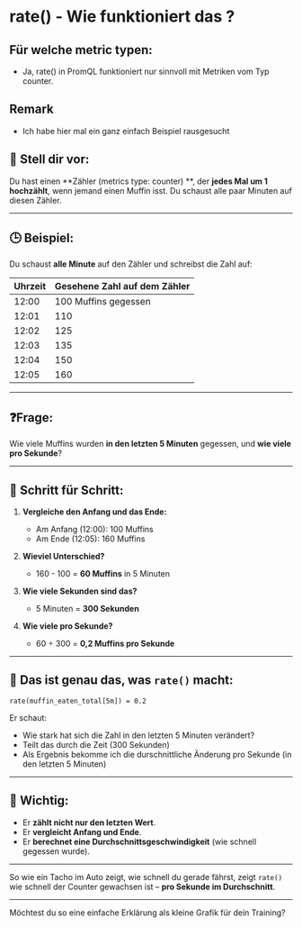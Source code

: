 # rate() - Wie funktioniert das ? 

## Für welche metric typen:

  * Ja, rate() in PromQL funktioniert nur sinnvoll mit Metriken vom Typ counter.

## Remark 

  * Ich habe hier mal ein ganz einfach Beispiel rausgesucht

## 🧁 Stell dir vor:

Du hast einen **Zähler (metrics type: counter) **, der **jedes Mal um 1 hochzählt**, wenn jemand einen Muffin isst. Du schaust alle paar Minuten auf diesen Zähler.

---

## 🕒 Beispiel:

Du schaust **alle Minute** auf den Zähler und schreibst die Zahl auf:

| Uhrzeit | Gesehene Zahl auf dem Zähler |
| ------- | ---------------------------- |
| 12:00   | 100 Muffins gegessen         |
| 12:01   | 110                          |
| 12:02   | 125                          |
| 12:03   | 135                          |
| 12:04   | 150                          |
| 12:05   | 160                          |

---

## ❓Frage:

Wie viele Muffins wurden **in den letzten 5 Minuten** gegessen, und **wie viele pro Sekunde**?

---

## 🧮 Schritt für Schritt:

1. **Vergleiche den Anfang und das Ende:**

   * Am Anfang (12:00): 100 Muffins
   * Am Ende (12:05): 160 Muffins

2. **Wieviel Unterschied?**

   * 160 - 100 = **60 Muffins** in 5 Minuten

3. **Wie viele Sekunden sind das?**

   * 5 Minuten = **300 Sekunden**

4. **Wie viele pro Sekunde?**

   * 60 ÷ 300 = **0,2 Muffins pro Sekunde**

---

## 🧪 Das ist genau das, was `rate()` macht:

```promql
rate(muffin_eaten_total[5m]) = 0.2
```

Er schaut:

* Wie stark hat sich die Zahl in den letzten 5 Minuten verändert?
* Teilt das durch die Zeit (300 Sekunden)
* Als Ergebnis bekomme ich die durschnittliche Änderung pro Sekunde (in den letzten 5 Minuten)

---

## 📌 Wichtig:

* Er **zählt nicht nur den letzten Wert**.
* Er **vergleicht Anfang und Ende**.
* Er **berechnet eine Durchschnittsgeschwindigkeit** (wie schnell gegessen wurde).

---

So wie ein Tacho im Auto zeigt, wie schnell du gerade fährst, zeigt `rate()` wie schnell der Counter gewachsen ist – **pro Sekunde im Durchschnitt**.

---

Möchtest du so eine einfache Erklärung als kleine Grafik für dein Training?
